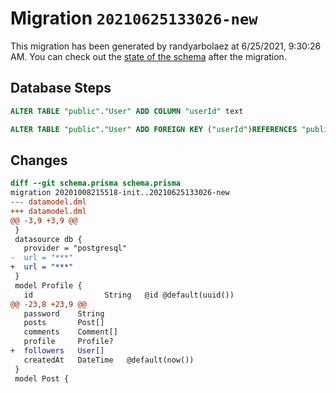 # Migration `20210625133026-new`

This migration has been generated by randyarbolaez at 6/25/2021, 9:30:26 AM.
You can check out the [state of the schema](./schema.prisma) after the migration.

## Database Steps

```sql
ALTER TABLE "public"."User" ADD COLUMN "userId" text   

ALTER TABLE "public"."User" ADD FOREIGN KEY ("userId")REFERENCES "public"."User"("id") ON DELETE SET NULL ON UPDATE CASCADE
```

## Changes

```diff
diff --git schema.prisma schema.prisma
migration 20201008215518-init..20210625133026-new
--- datamodel.dml
+++ datamodel.dml
@@ -3,9 +3,9 @@
 }
 datasource db {
   provider = "postgresql"
-  url = "***"
+  url = "***"
 }
 model Profile {
   id                String   @id @default(uuid())
@@ -23,8 +23,9 @@
   password    String
   posts       Post[]
   comments    Comment[]
   profile     Profile?
+  followers   User[]
   createdAt   DateTime   @default(now())
 }
 model Post {
```


